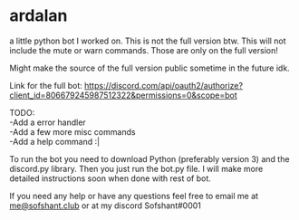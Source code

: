 # ardalan
a little python bot I worked on.
This is not the full version btw. This will not include the mute or warn commands. Those are only on the full version!

Might make the source of the full version public sometime in the future idk.

Link for the full bot: https://discord.com/api/oauth2/authorize?client_id=806679245987512322&permissions=0&scope=bot

TODO: <br>
 -Add a error handler<br>
 -Add a few more misc commands<br>
 -Add a help command :|

To run the bot you need to download Python (preferably version 3) and the discord.py library. Then you just run the bot.py file.
I will make more detailed instructions soon when done with rest of bot.

If you need any help or have any questions feel free to email me at me@sofshant.club or at my discord Sofshant#0001
